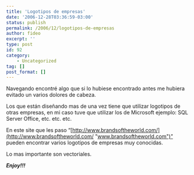 ```yaml
---
title: 'Logotipos de empresas'
date: '2006-12-28T03:36:59-03:00'
status: publish
permalink: /2006/12/logotipos-de-empresas
author: fideo
excerpt: ''
type: post
id: 92
category:
    - Uncategorized
tag: []
post_format: []
---
```

Navegando encontré algo que si lo hubiese encontrado antes me hubiera evitado un varios dolores de cabeza.

Los que están diseñando mas de una vez tiene que utilizar logotipos de otras empresas, en mi caso tuve que utilizar los de Microsoft ejemplo: SQL Server Office, etc. etc. etc.

En este site que les paso “[http://www.brandsoftheworld.com/](http://www.brandsoftheworld.com/ "www.brandsoftheworld.com")” pueden encontrar varios logotipos de empresas muy conocidas.

Lo mas importante son vectoriales.

***Enjoy!!!***